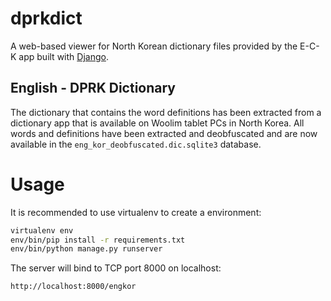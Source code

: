 # dprkdict
A web-based viewer for North Korean dictionary files provided by the E-C-K app built with [Django](https://www.djangoproject.com/).

## English - DPRK Dictionary

The dictionary that contains the word definitions has been extracted from a dictionary app that is available on Woolim tablet PCs in North Korea. All words and definitions have been extracted and deobfuscated and are now available in the `eng_kor_deobfuscated.dic.sqlite3` database. 

# Usage

It is recommended to use virtualenv to create a environment:

```bash
virtualenv env
env/bin/pip install -r requirements.txt
env/bin/python manage.py runserver
```

The server will bind to TCP port 8000 on localhost:

```
http://localhost:8000/engkor
```

